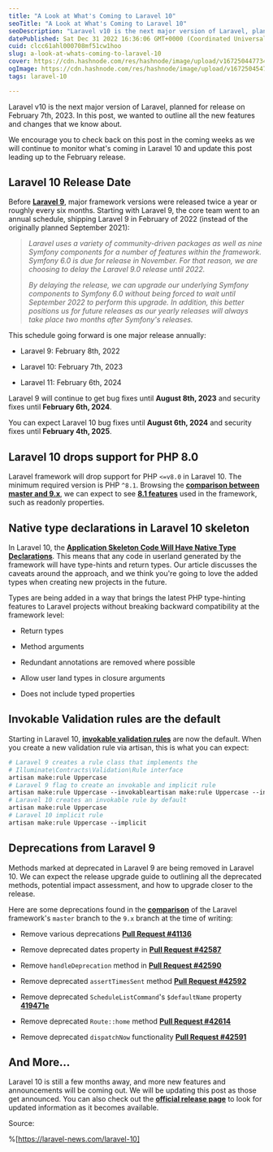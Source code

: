 ```yaml
---
title: "A Look at What's Coming to Laravel 10"
seoTitle: "A Look at What's Coming to Laravel 10"
seoDescription: "Laravel v10 is the next major version of Laravel, planned for release on February 7th, 2023. In this post, we wanted to outline all the new features and cha"
datePublished: Sat Dec 31 2022 16:36:06 GMT+0000 (Coordinated Universal Time)
cuid: clcc61ahl000708mf51cw1hoo
slug: a-look-at-whats-coming-to-laravel-10
cover: https://cdn.hashnode.com/res/hashnode/image/upload/v1672504477346/2ebb5562-de61-415b-80b2-faae7ee6f562.png
ogImage: https://cdn.hashnode.com/res/hashnode/image/upload/v1672504547781/d638b064-4d08-4785-8c33-116f040841d2.png
tags: laravel-10

---
```


Laravel v10 is the next major version of Laravel, planned for release on February 7th, 2023. In this post, we wanted to outline all the new features and changes that we know about.

We encourage you to check back on this post in the coming weeks as we will continue to monitor what's coming in Laravel 10 and update this post leading up to the February release.

## **Laravel 10 Release Date**

Before [**Laravel 9**](https://laravel-news.com/laravel-9), major framework versions were released twice a year or roughly every six months. Starting with Laravel 9, the core team went to an annual schedule, shipping Laravel 9 in February of 2022 (instead of the originally planned September 2021):

> *Laravel uses a variety of community-driven packages as well as nine Symfony components for a number of features within the framework. Symfony 6.0 is due for release in November. For that reason, we are choosing to delay the Laravel 9.0 release until 2022.*
> 
> *By delaying the release, we can upgrade our underlying Symfony components to Symfony 6.0 without being forced to wait until September 2022 to perform this upgrade. In addition, this better positions us for future releases as our yearly releases will always take place two months after Symfony's releases.*

This schedule going forward is one major release annually:

* Laravel 9: February 8th, 2022
    
* Laravel 10: February 7th, 2023
    
* Laravel 11: February 6th, 2024
    

Laravel 9 will continue to get bug fixes until **August 8th, 2023** and security fixes until **February 6th, 2024**.

You can expect Laravel 10 bug fixes until **August 6th, 2024** and security fixes until **February 4th, 2025**.

## **Laravel 10 drops support for PHP 8.0**

Laravel framework will drop support for PHP `<=v8.0` in Laravel 10. The minimum required version is PHP `^8.1`. Browsing the [**comparison between master and 9.x**](https://github.com/laravel/framework/compare/9.x...master), we can expect to see [**8.1 features**](https://laravel-news.com/php-8-1-0) used in the framework, such as readonly properties.

## **Native type declarations in Laravel 10 skeleton**

In Laravel 10, the [**Application Skeleton Code Will Have Native Type Declarations**](https://laravel-news.com/laravel-10-type-declarations). This means that any code in userland generated by the framework will have type-hints and return types. Our article discusses the caveats around the approach, and we think you're going to love the added types when creating new projects in the future.

Types are being added in a way that brings the latest PHP type-hinting features to Laravel projects without breaking backward compatibility at the framework level:

* Return types
    
* Method arguments
    
* Redundant annotations are removed where possible
    
* Allow user land types in closure arguments
    
* Does not include typed properties
    

## **Invokable Validation rules are the default**

Starting in Laravel 10, [**invokable validation rules**](https://laravel.com/docs/9.x/validation#using-rule-objects) are now the default. When you create a new validation rule via artisan, this is what you can expect:

```apache
# Laravel 9 creates a rule class that implements the
# Illuminate\Contracts\Validation\Rule interface
artisan make:rule Uppercase 
# Laravel 9 flag to create an invokable and implicit rule
artisan make:rule Uppercase --invokableartisan make:rule Uppercase --invokable --implicit 
# Laravel 10 creates an invokable rule by default
artisan make:rule Uppercase 
# Laravel 10 implicit rule
artisan make:rule Uppercase --implicit
```

## **Deprecations from Laravel 9**

Methods marked at deprecated in Laravel 9 are being removed in Laravel 10. We can expect the release upgrade guide to outlining all the deprecated methods, potential impact assessment, and how to upgrade closer to the release.

Here are some deprecations found in the [**comparison**](https://github.com/laravel/framework/compare/9.x...master) of the Laravel framework's `master` branch to the `9.x` branch at the time of writing:

* Remove various deprecations [**Pull Request #41136**](https://github.com/laravel/framework/pull/41136)
    
* Remove deprecated dates property in [**Pull Request #42587**](https://github.com/laravel/framework/pull/42587)
    
* Remove `handleDeprecation` method in [**Pull Request #42590**](https://github.com/laravel/framework/pull/42590)
    
* Remove deprecated `assertTimesSent` method [**Pull Request #42592**](https://github.com/laravel/framework/pull/42592)
    
* Remove deprecated `ScheduleListCommand`'s `$defaultName` property [**419471e**](https://github.com/laravel/framework/commit/419471eb24563b7d8dd0fd307056b096076c9008)
    
* Remove deprecated `Route::home` method [**Pull Request #42614**](https://github.com/laravel/framework/pull/42614)
    
* Remove deprecated `dispatchNow` functionality [**Pull Request #42591**](https://github.com/laravel/framework/pull/42591)
    

## **And More...**

Laravel 10 is still a few months away, and more new features and announcements will be coming out. We will be updating this post as those get announced. You can also check out the [**official release page**](https://laravel.com/docs/master/releases) to look for updated information as it becomes available.

Source:

%[https://laravel-news.com/laravel-10]